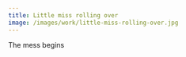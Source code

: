 ```yaml
---
title: Little miss rolling over
image: /images/work/little-miss-rolling-over.jpg
---
```


The mess begins